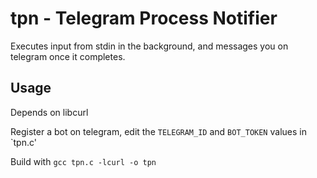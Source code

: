 # tpn - Telegram Process Notifier

Executes input from stdin in the background, and messages you on telegram once it completes.

## Usage
Depends on libcurl

Register a bot on telegram, edit the `TELEGRAM_ID` and `BOT_TOKEN` values in `tpn.c'

Build with `gcc tpn.c -lcurl -o tpn`
